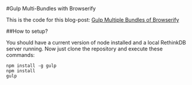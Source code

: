 #Gulp Multi-Bundles with Browserify

This is the code for this blog-post: [Gulp Multiple Bundles of Browserify](http://luismatute.me/multi-bundle-browserify-using-gulp/)

##How to setup?

You should have a current version of node installed and a local RethinkDB server running. Now just clone the repository and execute these commands:

```
npm install -g gulp
npm install
gulp
```